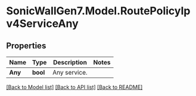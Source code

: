 # SonicWallGen7.Model.RoutePolicyIpv4ServiceAny

## Properties

Name | Type | Description | Notes
------------ | ------------- | ------------- | -------------
**Any** | **bool** | Any service. | 

[[Back to Model list]](../README.md#documentation-for-models) [[Back to API list]](../README.md#documentation-for-api-endpoints) [[Back to README]](../README.md)

